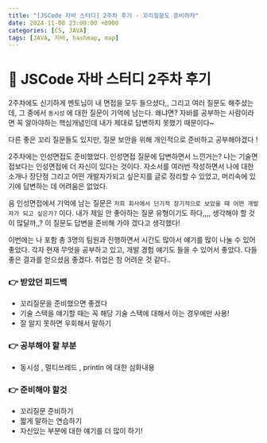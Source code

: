 ```yaml
---
title: "[JSCode 자바 스터디] 2주차 후기 - 꼬리질문도 준비하자"
date: 2024-11-08 23:00:00 +0900
categories: [CS, JAVA]
tags: [JAVA, 자바, hashmap, map]
---
```


# 📌 JSCode 자바 스터디 2주차 후기

2주차에도 신기하게 멘토님이 내 면접을 모두 들으셨다,, 그리고 여러 질문도 해주셨는데, 그 중에서 `동시성` 에 대한 질문이 기억에 남는다. 왜냐면? 자바를 공부하는 사람이라면 꼭 알아야하는 핵심개념인데 내가 제대로 답변하지 못했기 때문이다~

다른 좋은 꼬리 질문들도 있지만, 질문 보안을 위해 개인적으로 준비하고 공부해야겠다 !

2주차에는 인성면접도 준비했었다. 인성면접 질문에 답변하면서 느낀거는? 나는 기술면접보다는 인성면접에 더 자신이 있다는 것이다. 자소서를 여러번 작성하면서 나에 대한 소개나 장단점 그리고 어떤 개발자가되고 싶은지를 글로 정리할 수 있었고, 머리속에 있기에 답변하는 데 어려움은 없었다.

음 인성면접에서 기억에 남는 질문은 `저희 회사에서 단기적 장기적으로 보았을 때 어떤 개발자가 되고 싶은가?` 이다. 내가 제일 안 좋아하는 질문 유형이기도 하다,,,, 생각해야 할 것이 많달까,,? 이 질문도 답변을 준비해 가야 겠다고 생각했다!

이번에는 나 포함 총 3명의 팀원과 진행하면서 시간도 많아서 얘기를 많이 나눌 수 있어 좋았다. 각자 현재 무엇을 공부하고 있고, 개발 경험 얘기도 들을 수 있어서 좋았다. 다들 좋은 결과를 얻으셨음 좋겠다. 취업은 참 어려운 것 같다..

### 👉 받았던 피드백

- 꼬리질문을 준비했으면 좋겠다
- 기술 스택을 얘기할 때는 꼭 해당 기술 스택에 대해서 아는 경우에만 사용!
- 잘 알지 못하면 우회해서 말하기

### 👉 공부해야 할 부분

- 동시성 , 멀티쓰레드 , println 에 대한 심화내용

### 👉 준비해야 할것

- 꼬리질문 준비하기
- 짧게 말하는 연습하기
- 자신있는 부분에 대한 얘기를 더 많이 하기!

